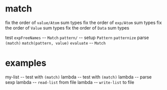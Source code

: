 # match

fix the order of `value/Atom` sum types
fix the order of `exp/Atom` sum types
fix the order of `Value` sum types
fix the order of `Data` sum types

test `expFreeNames` -- `Match`
`pattern/` -- setup `Pattern`
`patternize`
parse `(match)`
`match(pattern, value)`
`evaluate` -- `Match`

# examples

my-list -- test with `(match)`
lambda -- test with `(match)`
lambda -- parse sexp
lambda -- `read-list` from file
lambda -- `write-list` to file
